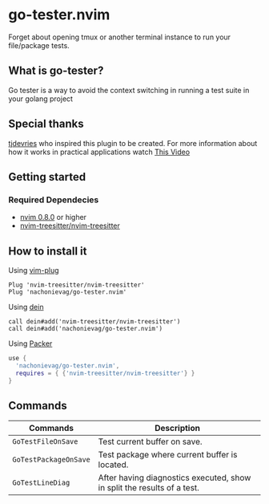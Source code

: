 # go-tester.nvim

Forget about opening tmux or another terminal instance to run your file/package tests.

## What is go-tester? 
Go tester is a way to avoid the context switching in running a test suite in your golang project

## Special thanks
[tjdevries](https://github.com/tjdevries) who inspired this plugin to be created.
For more information about how it works in practical applications watch [This Video](http://youtube.com/watch?v=cf72gMBrsI0)

## Getting started
### Required Dependecies
* [nvim 0.8.0](https://github.com/neovim/neovim/releases/tag/v0.8.0) or higher
* [nvim-treesitter/nvim-treesitter](https://github.com/nvim-treesitter/nvim-treesitter)

## How to install it

Using [vim-plug](https://github.com/junegunn/vim-plug)
```viml
Plug 'nvim-treesitter/nvim-treesitter'
Plug 'nachonievag/go-tester.nvim'
``` 

Using [dein](https://github.com/Shougo/dein.vim)
```viml
call dein#add('nvim-treesitter/nvim-treesitter')
call dein#add('nachonievag/go-tester.nvim')
``` 

Using [Packer](https://github.com/wbthomason/packer.nvim)
```lua
use {
  'nachonievag/go-tester.nvim',
  requires = { {'nvim-treesitter/nvim-treesitter'} }
}
``` 

## Commands
| Commands                   | Description                                                                                 |
|----------------------------|---------------------------------------------------------------------------------------------|
|  `GoTestFileOnSave`        | Test current buffer on save.                                                                |
|  `GoTestPackageOnSave`     | Test package where current buffer is located.                                               |
|  `GoTestLineDiag`          | After having diagnostics executed, show in split the results of a test.                     |

